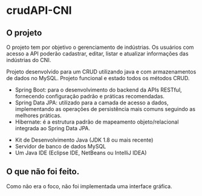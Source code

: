 # crudAPI-CNI

## O projeto


O projeto tem por objetivo o gerenciamento de indústrias. Os usuários com acesso a API poderão cadastrar, editar, listar e atualizar informações das indústrias do CNI.

Projeto desenvolvido para um CRUD utilizando java e com armazenamentos de dados no MySQL.
Projeto funcional e estado todos os métodos CRUD.



<ul>
<li>Spring Boot: para o desenvolvimento do backend da APIs RESTful, fornecendo configuração padrão e práticas recomendadas.</li>
<li>Spring Data JPA: utilizado para a camada de acesso a dados, implementando as operações de persistência mais comuns seguindo as melhores práticas.</li>
<li>Hibernate: é a estrutura padrão de mapeamento objeto/relacional integrada ao Spring Data JPA.</li>
</ul>

<ul>
<li>Kit de Desenvolvimento Java (JDK 1.8 ou mais recente)</li>
<li>Servidor de banco de dados MySQL</li>
<li>Um Java IDE (Eclipse IDE, NetBeans ou IntelliJ IDEA)</li>
</ul>

## O que não foi feito.

Como não era o foco, não foi implementada uma interface gráfica.
